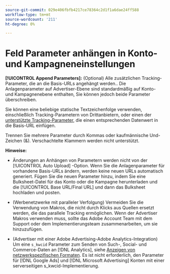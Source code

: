 ```yaml
---
source-git-commit: 029e406fbfb4217ce78364c2d1f1a6dae24ff588
workflow-type: tm+mt
source-wordcount: '211'
ht-degree: 0%

---
```

# Feld Parameter anhängen in Konto- und Kampagneneinstellungen

**[!UICONTROL Append Parameters]:** (Optional) Alle zusätzlichen Tracking-Parameter, die an die Basis-URLs angehängt werden.<!-- When account uses setting append_param_to_tt_fus, then we add append parameters to the tracking templates OR the landing page suffixes instead (not sure how we determine which) -->. Die Anlagenparameter auf Advertiser-Ebene sind standardmäßig auf Konto- und Kampagnenebene enthalten, Sie können jedoch beide Parameter überschreiben.

Sie können eine beliebige statische Textzeichenfolge verwenden, einschließlich Tracking-Parametern von Drittanbietern, oder einen der [unterstützte Tracking-Parameter](/help/search-social-commerce/tracking/click-tracking-urls-optional-parameters.md), die einen entsprechenden Datenwert in die Basis-URL einfügen.

Trennen Sie mehrere Parameter durch Kommas oder kaufmännische Und-Zeichen (&amp;). Verschachtelte Klammern werden nicht unterstützt.

**Hinweise:**

* Änderungen an Anhängen von Parametern werden nicht von der [!UICONTROL Auto Upload] -Option. Wenn Sie die Anlagenparameter für vorhandene Basis-URLs ändern, werden keine neuen URLs automatisch generiert. Fügen Sie die neuen Parameter hinzu, indem Sie eine Bulksheet-Datei für das Konto oder die Kampagne herunterladen und die [!UICONTROL Base URL/Final URL] und dann das Bulksheet hochladen und posten.

* (Werbenetzwerke mit paralleler Verfolgung) Vermeiden Sie die Verwendung von Makros, die nicht durch Klicks aus Quellen ersetzt werden, die das parallele Tracking ermöglichen. Wenn der Advertiser Makros verwenden muss, sollte das Adobe Account Team mit dem Support oder dem Implementierungsteam zusammenarbeiten, um sie hinzuzufügen.

* (Advertiser mit einer Adobe Advertising-Adobe Analytics-Integration) Um eine `s_kwcid` Parameter zum Senden von Such-, Social- und Commerce-Daten an [!DNL Analytics], siehe [Anzeigen von netzwerkspezifischen Formaten](/help/search-social-commerce/tracking/skwcid-tracking-parameter.md). Es ist nicht erforderlich, den Parameter für [!DNL Google Ads] und [!DNL Microsoft Advertising] Konten mit einer serverseitigen s\_kwcid-Implementierung.
